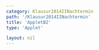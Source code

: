 ```yaml
---
category: Klausur2014IINachtermin
path: '/Klausur2014IINachtermin'
title: 'AppletB2'
type: 'Applet'

layout: nil
---
```

<link type="text/css" href="https://cdnjs.cloudflare.com/ajax/libs/jsxgraph/0.99.6/jsxgraph.css"><link rel="stylesheet" type="text/css" href="//cdnjs.cloudflare.com/ajax/libs/jsxgraph/0.99.7/jsxgraph.css" />
<div id="90c05795-54a0-44e7-983b-03515892a1ff" class="jxgbox" style="width:500px; height:500px">
<script type="text/javascript">
    (function() {
	const board = JXG.JSXGraph.initBoard('90c05795-54a0-44e7-983b-03515892a1ff', {
    							boundingbox: [-10, 15, 10, -5],
                  axis: false
              });
var M = board.create('point', [0,0], {name:'M', color:'red', fixed:true});
var A = board.create('point', [-3,0], {name:'A', color:'red', fixed:true});
var C = board.create('point', [6,0], {name:'C', color:'red', fixed:true});
var B = board.create('point', [2*Math.sin(315/180*Math.PI), 2*Math.sin(315/180*Math.PI)], {name:'B', fixed:true, color:'red'});
var D = board.create('point', [2*Math.sin(45/180*Math.PI), 2*Math.sin(45/180*Math.PI)], {name:'D', fixed:true, color:'red'});

var S = board.create('point', [0,7], {color:'red', name:'S', fixed:true});
board.create('segment', [A,B], {color:'red'});
board.create('segment', [B,C], {color:'red'});
board.create('segment', [C,D], {color:'red'});
board.create('segment', [D,A], {color:'red'});
board.create('segment', [B,D], {color:'gray', strokeWidth:2});
board.create('segment', [A,C], {color:'gray', strokeWidth:2});
board.create('segment', [M,S], {color:'gray', strokeWidth:2});
board.create('angle', [S,C,A], {orthotype:'sectordot', name:'&gamma;'});



var AS = board.create('segment', [A,S], {color:'red'});
board.create('segment', [B,S], {color:'red'});
var CS = board.create('segment', [C,S], {color:'red'});
board.create('segment', [D,S], {color:'red'});
var alpha = board.create('angle', [C,A,S], {orthotype:'sectordot', name:'&alpha;', radius:1.5});

var P = board.create('glider', [2.10,4.56,CS], {name:'P', color:'orange'});
board.create('polygon', [M,C,P]);
var Q = board.create('point', [function(){return P.X();}, 0], {name:'Q', color:'green', fixed:true});

board.create('segment', [M,P], {color:'green'});
board.create('segment', [C,P], {color:'purple'});

board.create('angle', [S,M,A], {orthotype:'sectordot', name:' '});

board.create('text', [-6,10,function(){return 'x = '+ JXG.toFixed(Math.sqrt((6-P.X())*(6-P.X())+P.Y()*P.Y()) ,2) + 'cm';}], {fontsize:18, color:'purple'});

var MPC = board.create('angle', [M,P,C], {orthotype:'sectordot', name:' ', radius:1.3});

board.create('text', [-6,9,function(){return 'MPC = '+ JXG.toFixed(MPC.Value()*180/Math.PI ,2) + '°';}], {fontsize:18, color:'orange'});

board.create('polygon', [B,Q,D], {fillcolor:'blue'});

board.create('segment', [P,Q], {color:'blue'});
board.create('segment', [P,B], {color:'blue'});
board.create('segment', [P,D], {color:'blue'});


 })(); </script>
  </div>
